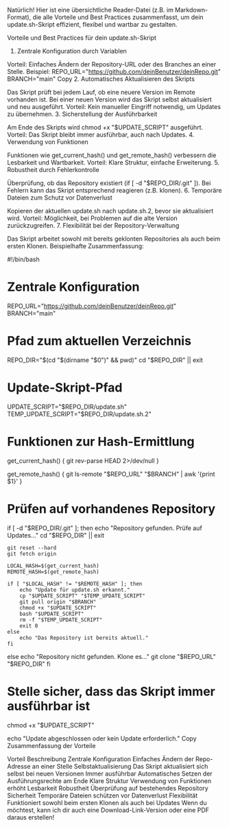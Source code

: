 Natürlich! Hier ist eine übersichtliche Reader-Datei (z.B. im Markdown-Format), die alle Vorteile und Best Practices zusammenfasst, um dein update.sh-Skript effizient, flexibel und wartbar zu gestalten.

Vorteile und Best Practices für dein update.sh-Skript

1. Zentrale Konfiguration durch Variablen

Vorteil: Einfaches Ändern der Repository-URL oder des Branches an einer Stelle.
Beispiel:
  REPO_URL="https://github.com/deinBenutzer/deinRepo.git"
  BRANCH="main"
Copy
2. Automatisches Aktualisieren des Skripts

Das Skript prüft bei jedem Lauf, ob eine neuere Version im Remote vorhanden ist.
Bei einer neuen Version wird das Skript selbst aktualisiert und neu ausgeführt.
Vorteil: Kein manueller Eingriff notwendig, um Updates zu übernehmen.
3. Sicherstellung der Ausführbarkeit

Am Ende des Skripts wird chmod +x "$UPDATE_SCRIPT" ausgeführt.
Vorteil: Das Skript bleibt immer ausführbar, auch nach Updates.
4. Verwendung von Funktionen

Funktionen wie get_current_hash() und get_remote_hash() verbessern die Lesbarkeit und Wartbarkeit.
Vorteil: Klare Struktur, einfache Erweiterung.
5. Robustheit durch Fehlerkontrolle

Überprüfung, ob das Repository existiert (if [ -d "$REPO_DIR/.git" ]).
Bei Fehlern kann das Skript entsprechend reagieren (z.B. klonen).
6. Temporäre Dateien zum Schutz vor Datenverlust

Kopieren der aktuellen update.sh nach update.sh.2, bevor sie aktualisiert wird.
Vorteil: Möglichkeit, bei Problemen auf die alte Version zurückzugreifen.
7. Flexibilität bei der Repository-Verwaltung

Das Skript arbeitet sowohl mit bereits geklonten Repositories als auch beim ersten Klonen.
Beispielhafte Zusammenfassung:

#!/bin/bash

# Zentrale Konfiguration
REPO_URL="https://github.com/deinBenutzer/deinRepo.git"
BRANCH="main"

# Pfad zum aktuellen Verzeichnis
REPO_DIR="$(cd "$(dirname "$0")" && pwd)"
cd "$REPO_DIR" || exit

# Update-Skript-Pfad
UPDATE_SCRIPT="$REPO_DIR/update.sh"
TEMP_UPDATE_SCRIPT="$REPO_DIR/update.sh.2"

# Funktionen zur Hash-Ermittlung
get_current_hash() {
    git rev-parse HEAD 2>/dev/null
}

get_remote_hash() {
    git ls-remote "$REPO_URL" "$BRANCH" | awk '{print $1}'
}

# Prüfen auf vorhandenes Repository
if [ -d "$REPO_DIR/.git" ]; then
    echo "Repository gefunden. Prüfe auf Updates..."
    cd "$REPO_DIR" || exit

    git reset --hard
    git fetch origin

    LOCAL_HASH=$(get_current_hash)
    REMOTE_HASH=$(get_remote_hash)

    if [ "$LOCAL_HASH" != "$REMOTE_HASH" ]; then
        echo "Update für update.sh erkannt."
        cp "$UPDATE_SCRIPT" "$TEMP_UPDATE_SCRIPT"
        git pull origin "$BRANCH"
        chmod +x "$UPDATE_SCRIPT"
        bash "$UPDATE_SCRIPT"
        rm -f "$TEMP_UPDATE_SCRIPT"
        exit 0
    else
        echo "Das Repository ist bereits aktuell."
    fi
else
    echo "Repository nicht gefunden. Klone es..."
    git clone "$REPO_URL" "$REPO_DIR"
fi

# Stelle sicher, dass das Skript immer ausführbar ist
chmod +x "$UPDATE_SCRIPT"

echo "Update abgeschlossen oder kein Update erforderlich."
Copy
Zusammenfassung der Vorteile

Vorteil	Beschreibung
Zentrale Konfiguration	Einfaches Ändern der Repo-Adresse an einer Stelle
Selbstaktualisierung	Das Skript aktualisiert sich selbst bei neuen Versionen
Immer ausführbar	Automatisches Setzen der Ausführungsrechte am Ende
Klare Struktur	Verwendung von Funktionen erhöht Lesbarkeit
Robustheit	Überprüfung auf bestehendes Repository
Sicherheit	Temporäre Dateien schützen vor Datenverlust
Flexibilität	Funktioniert sowohl beim ersten Klonen als auch bei Updates
Wenn du möchtest, kann ich dir auch eine Download-Link-Version oder eine PDF daraus erstellen!
